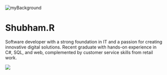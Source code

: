 ![myBackground](https://github.com/user-attachments/assets/be7b57f1-b6c8-46ec-ac63-4f602516c18d)

<h1>Shubham.R</h1>
<p>Software developer with a strong foundation in IT and a passion for creating innovative digital solutions. Recent graduate with hands-on experience in C#, SQL, and web, complemented by customer service skills from retail work.</p>



<a href="https://www.linkedin.com/in/shubham-rangra-558146239/" target="_blank"><img src="https://img.icons8.com/?size=100&id=8808&format=png&color=FAB005"/></a>

